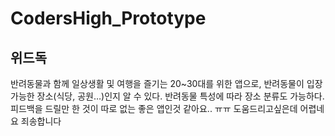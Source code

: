# CodersHigh_Prototype
## 위드독
반려동물과 함께 일상생활 및 여행을 즐기는 20~30대를 위한 앱으로, 반려동물이 입장 가능한 장소(식당, 공원…)인지 알 수 있다. 반려동물 특성에 따라 장소 분류도 가능하다.
피드백을 드릴만 한 것이 따로 없는 좋은 앱인것 같아요.. ㅠㅠ 도움드리고싶은데 어렵네요 죄송합니다   
